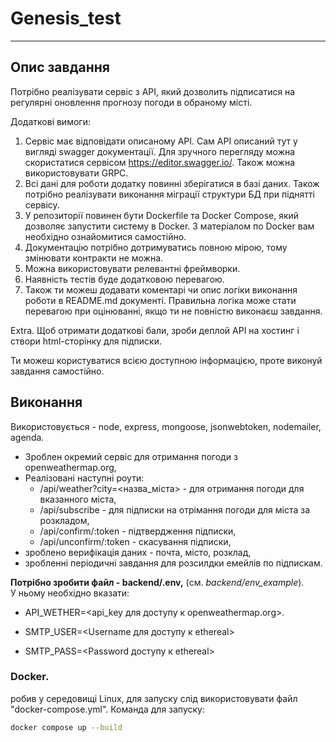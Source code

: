 # Genesis_test
---
## Опис завдання
Потрібно реалізувати сервіс з АРІ, який дозволить підписатися на регулярні оновлення прогнозу погоди в обраному місті.

Додаткові вимоги:
1. Сервіс має відповідати описаному АРІ. Сам АРІ описаний тут у вигляді swagger документації. Для зручного перегляду можна скористатися сервісом https://editor.swagger.io/. Також можна використовувати GRPC. 
2. Всі дані для роботи додатку повинні зберігатися в базі даних. Також потрібно реалізувати виконання міграції структури БД при піднятті сервісу. 
3. У репозиторії повинен бути Dockerfile та Docker Compose, який дозволяє запустити систему в Docker. З матеріалом по Docker вам необхідно ознайомитися самостійно.
4. Документацію потрібно дотримуватись повною мірою, тому змінювати контракти не можна. 
5. Можна використовувати релевантні фреймворки.
6. Наявність тестів буде додатковою перевагою.
7. Також ти можеш додавати коментарі чи опис логіки виконання роботи в README.md документі. Правильна логіка може стати перевагою при оцінюванні, якщо ти не повністю виконаєш завдання.

Extra. Щоб отримати додаткові бали, зроби деплой API на хостинг і створи html-сторінку для підписки.

Ти можеш користуватися всією доступною інформацією, проте виконуй завдання самостійно. 

## Виконання
Використовується - node, express, mongoose, jsonwebtoken, nodemailer, agenda.<br>
- Зроблен окремий сервіс для отримання погоди з openweathermap.org,
- Реалізовані наступні роути:
    - /api/weather?city=<назва_міста> - для отримання погоди для вказанного міста,
    - /api/subscribe - для підписки на отрімання погоди для міста за розкладом,
    - /api/confirm/:token - підтвердження підписки,
    - /api/unconfirm/:token - скасування підписки,
- зроблено верифікація даних - почта, місто, розклад,
- зробленні періодичні завдання для розсилдки емейлів по підпискам.


**Потрібно зробити файл - backend/.env,** (см. *backend/env_example*).<br>
У ньому необхідно вказати:
- API_WETHER=<api_key для доступу к openweathermap.org>.

- SMTP_USER=<Username для доступу к ethereal>
- SMTP_PASS=<Password доступу к ethereal>


### **Docker.**
робив у середовищі Linux,
для запуску слід використовувати файл "docker-compose.yml".
Команда для запуску:  
```bash
docker compose up --build
